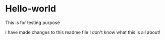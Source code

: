# Hello-world
This is for testing purpose

I have made changes to this readme file
I don't know what this is all about!
